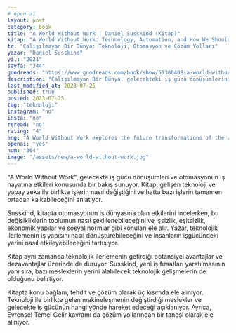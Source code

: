 ```yaml
---
# open ai 
layout: post
category: book
title: "A World Without Work | Daniel Susskind (Kitap)"
kitap: "A World Without Work: Technology, Automation, and How We Should Respond"
tr: "Çalışılmayan Bir Dünya: Teknoloji, Otomasyon ve Çözüm Yolları"
yazar: "Daniel Susskind"
yil: "2021"
sayfa: "344"
goodreads: "https://www.goodreads.com/book/show/51300408-a-world-without-work"
description: "Çalışılmayan Bir Dünya, gelecekteki iş gücü dönüşümlerini ve otomasyonun iş hayatına etkilerini ele alırken, teknolojinin işlerimizi nasıl değiştirebileceği konusunda bir perspektif sunuyor."
last_modified_at: 2023-07-25
published: true
posted: 2023-07-25
tag: "teknoloji" 
instagram: "no"
insta: "no"
reread: "no"
rating: "4"
eng: "A World Without Work explores the future transformations of the workforce and the impact of automation on labour, providing a perspective on how technology could reshape our jobs."
openai: "yes"
num: "364"
image: "/assets/new/a-world-without-work.jpg"
---
```


"A World Without Work", gelecekte iş gücü dönüşümleri ve otomasyonun iş hayatına etkileri konusunda bir bakış sunuyor. Kitap, gelişen teknoloji ve yapay zeka ile birlikte işlerin nasıl değiştiğini ve hatta bazı işlerin tamamen ortadan kalkabileceğini anlatıyor.

Susskind, kitapta otomasyonun iş dünyasına olan etkilerini incelerken, bu değişikliklerin toplumun nasıl şekillenebileceğini ve işsizlik, eşitsizlik, ekonomik yapılar ve sosyal normlar gibi konuları ele alır. Yazar, teknolojik ilerlemenin iş yapısını nasıl dönüştürebileceğini ve insanların işgücündeki yerini nasıl etkileyebileceğini tartışıyor.

Kitap aynı zamanda teknolojik ilerlemenin getirdiği potansiyel avantajlar ve dezavantajlar üzerinde de duruyor. Susskind, yeni iş fırsatları yaratılmasının yanı sıra, bazı mesleklerin yerini alabilecek teknolojik gelişmelerin de olduğunu belirtiyor. 

Kitapta konu bağlam, tehdit ve çözüm olarak üç kısımda ele alınıyor. Teknoloji ile birlikte gelen makineleşmenin değiştirdiği meslekler ve gelecekte iş gücünün hangi yönde hareket edeceği açıklanıyor. Ayrıca, Evrensel Temel Gelir kavramı da çözüm yollarından bir tanesi olarak ele alınıyor. 





